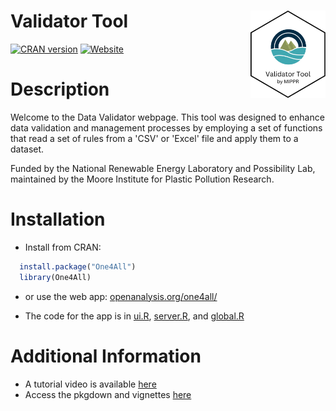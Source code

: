 # Validator Tool <a href="https://openanalysis.org/one4all"><img src="man/Validatorhex.png" alt="Validator Tool logo" align="right" style="height: 140px;"/></a>

[![CRAN version](https://www.r-pkg.org/badges/version/One4All)](https://CRAN.R-project.org/package=One4All) [![Website](https://img.shields.io/badge/web-openanalysis.org-white)](https://openanalysis.org/one4all)

# Description

Welcome to the Data Validator webpage. This tool was designed to enhance data validation and management processes by employing a set of functions that read a set of rules from a 'CSV' or 'Excel' file and apply them to a dataset.

Funded by the National Renewable Energy Laboratory and Possibility Lab, maintained by the Moore Institute for Plastic Pollution Research.

# Installation

-   Install from CRAN:

``` r
  install.package("One4All")
  library(One4All)
```

-   or use the web app: [openanalysis.org/one4all/](https://openanalysis.org/one4all/)

-   The code for the app is in [ui.R](https://github.com/Moore-Institute-4-Plastic-Pollution-Res/One4All/blob/main/code/validator/ui.R), [server.R](https://github.com/Moore-Institute-4-Plastic-Pollution-Res/One4All/blob/main/code/validator/server.R), and [global.R](https://github.com/Moore-Institute-4-Plastic-Pollution-Res/One4All/blob/main/code/validator/global.R)

# Additional Information

-   A tutorial video is available [here](https://www.youtube.com/embed/LMpf5-K_tYQ)
-   Access the pkgdown and vignettes [here](https://moore-institute-4-plastic-pollution-res.github.io/One4All/)
